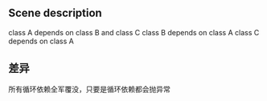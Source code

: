 ## Scene description

class A depends on class B and class C
class B depends on class A
class C depends on class A

## 差异

所有循环依赖全军覆没，只要是循环依赖都会抛异常
